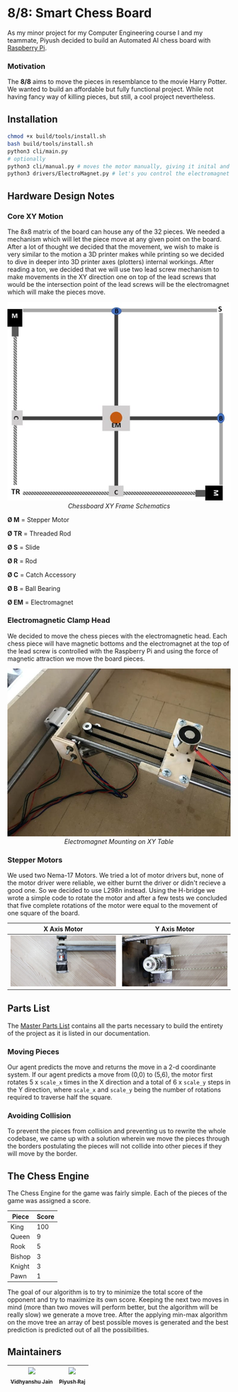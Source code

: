 # 8/8: Smart Chess Board

As my minor project for my Computer Engineering course I and my teammate, Piyush decided to build an Automated AI chess board with [Raspberry Pi](https://www.raspberrypi.org/).


### Motivation

The **8/8** aims to move the pieces in resemblance to the movie Harry Potter. We wanted to build an affordable but fully functional project. While not having fancy way of killing pieces, but still, a cool project nevertheless.


## Installation

```bash
chmod +x build/tools/install.sh
bash build/tools/install.sh
python3 cli/main.py
# optionally
python3 cli/manual.py # moves the motor manually, giving it inital and final coordinates
python3 drivers/ElectroMagnet.py # let's you control the electromagnet
```


## Hardware Design Notes

### Core XY Motion

The 8x8 matrix of the board can house any of the 32 pieces. We needed a mechanism which will let the piece move at any given point on the board. After a lot of thought we decided that the movement, we wish to make is very similar to the motion a 3D printer makes while printing so we decided to dive in deeper into 3D printer axes (plotters) internal workings. After reading a ton, we decided that we will use two lead screw mechanism to make movements in the XY direction one on top of the lead screws that would be the intersection point of the lead screws will be the electromagnet which will make the pieces move.

<p align="center">
	<img src="hardware/images/chessboard-xy-frame-schematic.jpg"/>
	<br>
	<i>Chessboard XY Frame Schematics</i>
</p>

**Ø M** = Stepper Motor

**Ø TR** = Threaded Rod

**Ø S** = Slide

**Ø R** = Rod

**Ø C** = Catch Accessory

**Ø B** = Ball Bearing

**Ø EM** = Electromagnet

### Electromagnetic Clamp Head

We decided to move the chess pieces with the electromagnetic head. Each chess piece will have magnetic bottoms and the electromagnet at the top of the lead screw is controlled with the Raspberry Pi and using the force of magnetic attraction we move the board pieces.

<p align="center">
	<img src="hardware/images/ELE-Mount.jpg"/>
	<br>
	<i>Electromagnet Mounting on XY Table</i>
</p>

### Stepper Motors

We used two Nema-17 Motors. We tried a lot of motor drivers but, none of the motor driver were reliable, we either burnt the driver or didn't recieve a good one. So we decided to use L298n instead. Using the H-bridge we wrote a simple code to rotate the motor and after a few tests we concluded that five complete rotations of the motor were equal to the movement of one square of the board.

X Axis Motor               |  Y Axis Motor
:-------------------------:|:-------------------------:
![](hardware/images/XAxis-Motor.jpg)  |  ![](hardware/images/YAxis-Motor.jpg)

## Parts List

The [Master Parts List](parts_list/master_parts_list_raw.csv) contains all the parts necessary to build the entirety of the project as it is listed in our documentation.

### Moving Pieces

Our agent predicts the move and returns the move in a 2-d coordinante system. If our agent predicts a move from (0,0) to (5,6), the motor first rotates 5 x `scale_x` times in the X direction and a total of 6 x `scale_y` steps in the Y direction, where `scale_x` and `scale_y` being the number of rotations required to traverse half the square.

### Avoiding Collision

To prevent the pieces from collision and preventing us to rewrite the whole codebase, we came up with a solution wherein we move the pieces through the borders postulating the pieces will not collide into other pieces if they will move by the border.


## The Chess Engine

The Chess Engine for the game was fairly simple. Each of the pieces of the game was assigned a score.

| Piece  | Score |
|--------|-------|
| King   | 100   |
| Queen  | 9     |
| Rook   | 5     |
| Bishop | 3     |
| Knight | 3     |
| Pawn   | 1     |

The goal of our algorithm is to try to minimize the total score of the opponent and try to maximize its own score. Keeping the next two moves in mind (more than two moves will perform better, but the algorithm will be really slow) we generate a move tree. After the applying min-max algorithm on the move tree an array of best possible moves is generated and the best prediction is predicted out of all the possibilities.


## Maintainers

| [<img src="https://avatars0.githubusercontent.com/u/25363324" width="100px;"/><br /><sub><b>Vidhyanshu Jain</b></sub>](https://github.com/vidu171)<br />| [<img src="https://avatars3.githubusercontent.com/u/5800726" width="100px;"/><br /><sub><b>Piyush Raj</b></sub>](https://github.com/0x48piraj)<br />|
| :---: | :---: |